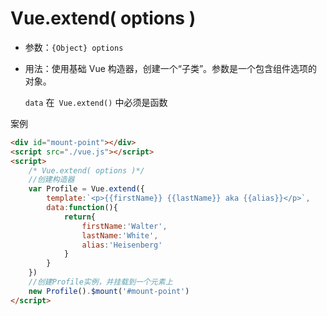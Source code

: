 # Vue.extend( options )
- 参数：`{Object} options`
- 用法：使用基础 Vue 构造器，创建一个“子类”。参数是一个包含组件选项的对象。

    `data` 在` Vue.extend()` 中必须是函数

案例
```html
<div id="mount-point"></div>
<script src="./vue.js"></script>
<script>
    /* Vue.extend( options )*/
    //创建构造器
    var Profile = Vue.extend({
        template:`<p>{{firstName}} {{lastName}} aka {{alias}}</p>`,
        data:function(){
            return{
                firstName:'Walter',
                lastName:'White',
                alias:'Heisenberg'
            }
        }
    })
    //创建Profile实例，并挂载到一个元素上
    new Profile().$mount('#mount-point')
</script>

```